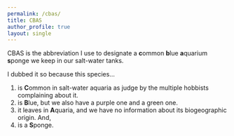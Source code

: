 ```yaml
---
permalink: /cbas/
title: CBAS
author_profile: true 
layout: single
---
```


CBAS is the abbreviation I use to designate a **c**ommon **b**lue **a**quarium **s**ponge we keep in our salt-water tanks.

I dubbed it so because this species...

 1. is **C**ommon in salt-water aquaria as judge by the multiple hobbists complaining about it.
 2. is **B**lue, but we also have a purple one and a green one.
 3. it leaves in **A**quaria, and we have no information about its biogeographic origin. And,
 4. is a **S**ponge.


